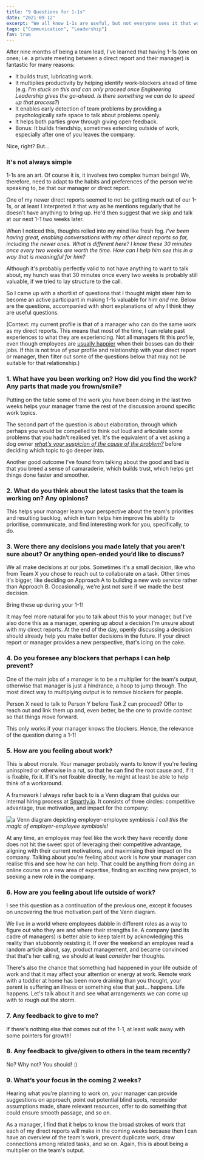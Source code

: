 ```yaml
---
title: "9 Questions for 1-1s"
date: "2021-09-12"
excerpt: "We all know 1-1s are useful, but not everyone sees it that way. Here is a list of 9 questions that may help guide and make your next 1-1 more useful."
tags: ["Communication", "Leadership"]
fav: true
---
```


After nine months of being a team lead, I've learned that having 1-1s (one on ones; i.e. a private meeting between a direct report and their manager) is fantastic for many reasons:
- It builds trust, lubricating work.
- It multiplies productivity by helping identify work-blockers ahead of time (e.g. *I'm stuck on this and can only proceed once Engineering Leadership gives the go-ahead. Is there something we can do to speed up that process?*)
- It enables early detection of team problems by providing a psychologically safe space to talk about problems openly.
- It helps both parties grow through giving open feedback.
- Bonus: It builds friendship, sometimes extending outside of work, especially after one of you leaves the company.

Nice, right? But...

### It's not always simple

1-1s are an art. Of course it is, it involves two complex human beings! We, therefore, need to adapt to the habits and preferences of the person we're speaking to, be that our manager or direct report.

One of my newer direct reports seemed to not be getting much out of our 1-1s, or at least I interpreted it that way as he mentions regularly that he doesn't have anything to bring up. He'd then suggest that we skip and talk at our next 1-1 two weeks later. 

When I noticed this, thoughts rolled into my mind like fresh fog. *I've been having great, enabling conversations with my other direct reports so far, including the newer ones. What is different here? I know these 30 minutes once every two weeks are worth the time. How can I help him see this in a way that is meaningful for him?*

Although it's probably perfectly valid to not have anything to want to talk about, my hunch was that 30 minutes once every two weeks is probably still valuable, if we tried to lay structure to the call.

So I came up with a shortlist of questions that I thought might steer him to become an active participant in making 1-1s valuable for him *and* me. Below are the questions, accompanied with short explanations of why I think they are useful questions.

(Context: my current profile is that of a manager who can do the same work as my direct reports. This means that most of the time, I can relate past experiences to what they are experiencing. Not all managers fit this profile, even though employees are [usually happier](https://hbr.org/2016/12/if-your-boss-could-do-your-job-youre-more-likely-to-be-happy-at-work) when their bosses can do their jobs. If this is not true of your profile and relationship with your direct report or manager, then filter out some of the questions below that may not be suitable for that relationship.)

### 1. What have you been working on? How did you find the work? Any parts that made you frown/smile? 

Putting on the table some of the work you have been doing in the last two weeks helps your manager frame the rest of the discussion around specific work topics. 

The second part of the question is about elaboration, through which perhaps you would be compelled to think out loud and articulate some problems that you hadn't realised yet. It's the equivalent of a vet asking a dog owner *[what's your suspicion of the cause of the problem?](/2021-08-15-what-is-your-suspicion/)* before deciding which topic to go deeper into.

Another good outcome I've found from talking about the good and bad is that you breed a sense of camaraderie, which builds trust, which helps get things done faster and smoother.

### 2. What do you think about the latest tasks that the team is working on? Any opinions?

This helps your manager learn your perspective about the team's priorities and resulting backlog, which in turn helps him improve his ability to prioritise, communicate, and find interesting work for you, specifically, to do.

### 3. Were there any decisions you made lately that you aren’t sure about? Or anything open-ended you’d like to discuss? 

We all make decisions at our jobs. Sometimes it's a small decision, like who from Team X you chose to reach out to collaborate on a task. Other times it's bigger, like deciding on Approach A to building a new web service rather than Approach B. Occasionally, we're just not sure if we made the best decision. 

Bring these up during your 1-1! 

It may feel more natural for you to talk about this to your manager, but I've also done this as a manager, opening up about a decision I'm unsure about with my direct reports. At the end of the day, openly discussing a decision should already help you make better decisions in the future. If your direct report or manager provides a new perspective, that's icing on the cake.

### 4. Do you foresee any blockers that perhaps I can help prevent? 

One of the main jobs of a manager is to be a multiplier for the team's output, otherwise that manager is just a hindrance, a hoop to jump through. The most direct way to multiplying output is to remove blockers for people. 

Person X need to talk to Person Y before Task Z can proceed? Offer to reach out and link them up and, even better, be the one to provide context so that things move forward.

This only works if your manager knows the blockers. Hence, the relevance of the question during a 1-1!

### 5. How are you feeling about work? 

This is about morale. Your manager probably wants to know if you're feeling uninspired or otherwise in a rut, so that he can find the root cause and, if it is fixable, fix it. If it's not fixable directly, he might at least be able to help think of a workaround.

A framework I always refer back to is a Venn diagram that guides our internal hiring process at [Smartly.io](https://smartly.io). It consists of three circles: competitive advantage, true motivation, and impact for the company:

![a Venn diagram depicting employer-employee symbiosis](/images/employer-employee-symbiosis.png)
*I call this the magic of employer-employee symbiosis!*

At any time, an employee may feel like the work they have recently done does not hit the sweet spot of leveraging their competitive advantage, aligning with their current motivations, and maximising their impact on the company. Talking about you're feeling about work is how your manager can realise this and see how he can help. That could be anything from doing an online course on a new area of expertise, finding an exciting new project, to seeking a new role in the company.

### 6. How are you feeling about life outside of work? 

I see this question as a continuation of the previous one, except it focuses on uncovering the true motivation part of the Venn diagram. 

We live in a world where employees dabble in different roles as a way to figure out who they are and where their strengths lie. A company (and its cadre of managers) is better able to keep talent by acknowledging this reality than stubbornly resisting it. If over the weekend an employee read a random article about, say, product management, and became convinced that that's her calling, we should at least *consider* her thoughts.

There's also the chance that something had happened in your life outside of work and that it may affect your attention or energy at work. Remote work with a toddler at home has been more draining than you thought, your parent is suffering an illness or something else that just... happens. Life happens. Let's talk about it and see what arrangements we can come up with to rough out the storm.

### 7. Any feedback to give to me? 

If there's nothing else that comes out of the 1-1, at least walk away with some pointers for growth!

### 8. Any feedback to give/given to others in the team recently? 

No? Why not? You should! :)

### 9. What’s your focus in the coming 2 weeks?

Hearing what you're planning to work on, your manager can provide suggestions on approach, point out potential blind spots, reconsider assumptions made, share relevant resources, offer to do something that could ensure smooth passage, and so on.

As a manager, I find that it helps to know the broad strokes of work that each of my direct reports will make in the coming weeks because then I can have an overview of the team's work, prevent duplicate work, draw connections among related tasks, and so on. Again, this is about being a multiplier on the team's output.